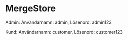 # MergeStore
Admin: Användarnamn: admin, Lösenord: admin123

Kund: Användarnamn: customer, Lösenord: customer123